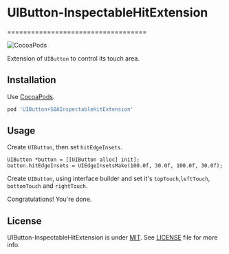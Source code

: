 # UIButton-InspectableHitExtension
===================================

![CocoaPods](https://cocoapod-badges.herokuapp.com/v/UIButton+HitExtension/badge.png)

Extension of `UIButton` to control its touch area.

Installation
------------

Use [CocoaPods](http://cocoapods.org).

```ruby
pod 'UIButton+SBAInspectableHitExtension'
```


Usage
-----

Create `UIButton`, then set `hitEdgeInsets`.

```objc
UIButton *button = [[UIButton alloc] init];
button.hitEdgeInsets = UIEdgeInsetsMake(100.0f, 30.0f, 100.0f, 30.0f);
```

Create `UIButton`, using interface builder and set it's `topTouch`,`leftTouch`, `bottomTouch` and `rightTouch`.

Congratulations! You're done.

License
-------

UIButton-InspectableHitExtension is under [MIT](https://opensource.org/licenses/MIT). See [LICENSE](LICENSE) file for more info.
